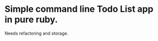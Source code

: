 Simple command line Todo List app in pure ruby. 
===============================================

Needs refactoring and storage.


